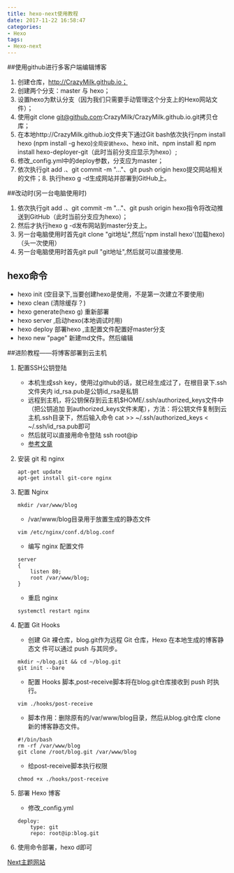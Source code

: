 ```yaml
---
title: hexo-next使用教程
date: 2017-11-22 16:58:47
categories:
- Hexo
tags:
- Hexo-next
---
```

##使用github进行多客户端编辑博客
1. 创建仓库，http://CrazyMilk.github.io；
2. 创建两个分支：master 与 hexo；
3. 设置hexo为默认分支（因为我们只需要手动管理这个分支上的Hexo网站文件）；
4. 使用git clone git@github.com:CrazyMilk/CrazyMilk.github.io.git拷贝仓库；
5. 在本地http://CrazyMilk.github.io文件夹下通过Git bash依次执行npm install hexo (npm install -g hexo)`全局安装hexo`、hexo init、npm install 和 npm install hexo-deployer-git（此时当前分支应显示为hexo）;
6. 修改_config.yml中的deploy参数，分支应为master；
7. 依次执行git add .、git commit -m "..."、git push origin hexo提交网站相关的文件；8. 执行hexo g -d生成网站并部署到GitHub上。
<!--more-->
##改动时(另一台电脑使用时)
1. 依次执行git add .、git commit -m "..."、git push origin hexo指令将改动推送到GitHub（此时当前分支应为hexo）；
2. 然后才执行hexo g -d发布网站到master分支上。
3. 另一台电脑使用时首先git clone "git地址",然后'npm install hexo'(加载hexo) （头一次使用）
4. 另一台电脑使用时首先git pull "git地址",然后就可以直接使用.
## hexo命令
* hexo init (空目录下,当要创建hexo是使用，不是第一次建立不要使用)
* hexo clean (清除缓存？)
* hexo generate(hexo g) 重新部署
* hexo server ,启动hexo(本地调试时用)
* hexo deploy 部署hexo ,主配置文件配置好master分支
* hexo new "page" 新建md文件。然后编辑

##进阶教程——将博客部署到云主机
1. 配置SSH公钥登陆
    * 本机生成ssh key，使用过github的话，就已经生成过了，在根目录下.ssh文件夹内
id_rsa.pub是公钥id_rsa是私钥
    * 远程到主机，将公钥保存到云主机$HOME/.ssh/authorized_keys文件中（把公钥追加
到authorized_keys文件末尾），方法：将公钥文件复制到云主机.ssh目录下，然后输入命令
cat >> ~/.ssh/authorized_keys < ~/.ssh/id_rsa.pub即可
    * 然后就可以直接用命令登陆 ssh root@ip
    * [参考文章](http://www.ruanyifeng.com/blog/2011/12/ssh_remote_login.html)
2. 安装 git 和 nginx
    ````
    apt-get update
    apt-get install git-core nginx
    ````
3. 配置 Nginx
    ````
    mkdir /var/www/blog
    ````
    - /var/www/blog目录用于放置生成的静态文件
    ````
    vim /etc/nginx/conf.d/blog.conf
    ````
    - 编写 nginx 配置文件
    ````
    server
    {
        listen 80;
        root /var/www/blog;
    }
    ````
    - 重启 nginx
    ````
    systemctl restart nginx
    ````
4. 配置 Git Hooks
    - 创建 Git 裸仓库，blog.git作为远程 Git 仓库，Hexo 在本地生成的博客静态文
件可以通过 push 与其同步。
    ````
    mkdir ~/blog.git && cd ~/blog.git
    git init --bare
    ````
    - 配置 Hooks 脚本,post-receive脚本将在blog.git仓库接收到 push 时执行。
              
    ````
    vim ./hooks/post-receive
    ````
    - 脚本作用：删除原有的/var/www/blog目录，然后从blog.git仓库 
    clone 新的博客静态文件。
    ````
    #!/bin/bash
    rm -rf /var/www/blog
    git clone /root/blog.git /var/www/blog
    ````
    - 给post-receive脚本执行权限
    ````
    chmod +x ./hooks/post-receive
    ````
5. 部署 Hexo 博客             
    - 修改_config.yml
    ````
    deploy:
        type: git
        repo: root@ip:blog.git
    ````
6. 使用命令部署，hexo d即可

[Next主题网站](http://theme-next.iissnan.com/)
